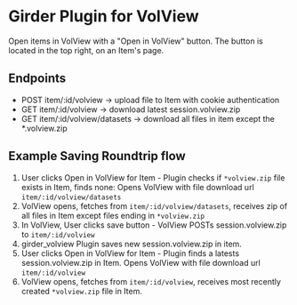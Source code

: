 # Girder Plugin for VolView

Open items in VolView with a "Open in VolView" button. The button is located in the top right, on an Item's page.

## Endpoints

* POST item/:id/volview -> upload file to Item with cookie authentication
* GET item/:id/volview -> download latest session.volview.zip
* GET item/:id/volview/datasets -> download all files in item except the \*.volview.zip

## Example Saving Roundtrip flow

1. User clicks Open in VolView for Item - Plugin checks if `*volview.zip` file exists in Item, finds none:
   Opens VolView with file download url `item/:id/volview/datasets`
1. VolView opens, fetches from `item/:id/volview/datasets`, receives zip of all files in Item except files ending in `*volview.zip`
1. In VolView, User clicks save button - VolView POSTs session.volview.zip to `item/:id/volview`
1. girder_volview Plugin saves new session.volview.zip in item.
1. User clicks Open in VolView for Item - Plugin finds a latests session.volview.zip in Item. Opens VolView with file download url `item/:id/volview`
1. VolView opens, fetches from `item/:id/volview`, receives most recently created `*volview.zip` file in Item.
